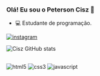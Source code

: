 ### Olá! Eu sou o Peterson Cisz 👋

- 💻 Estudante de programação.

 [![instagram](https://img.shields.io/badge/Instagram-E4405F?style=for-the-badge&logo=instagram&logoColor=white)](https://www.instagram.com/petersoncisz/)

![Cisz GitHub stats](https://github-readme-stats.vercel.app/api?username=petersoncisz&show_icons=true&theme=dark)

##

<div style="display: inline_block">
<img align="center" alt="html5" src="https://img.shields.io/badge/HTML5-E34F26?style=for-the-badge&logo=html5&logoColor=white"/>
<img align="center" alt="css3" src="https://img.shields.io/badge/CSS3-1572B6?style=for-the-badge&logo=css3&logoColor=white"/>
<img align="center" alt="javascript" src="https://img.shields.io/badge/JavaScript-323330?style=for-the-badge&logo=javascript&logoColor=F7DF1E"/>
</div>
